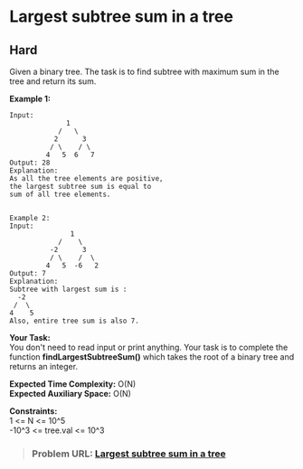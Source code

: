 # **Largest subtree sum in a tree**

## **Hard**

Given a binary tree. The task is to find subtree with maximum sum in the tree and return its sum.

**Example 1:**

```
Input:
              1
            /   \
           2      3
          / \    / \
         4   5  6   7
Output: 28
Explanation:
As all the tree elements are positive,
the largest subtree sum is equal to
sum of all tree elements.
```

```

Example 2:
Input:
               1
            /    \
          -2      3
          / \    /  \
         4   5  -6   2
Output: 7
Explanation:
Subtree with largest sum is :
  -2
 /  \
4    5
Also, entire tree sum is also 7.
```

**Your Task:**  
You don't need to read input or print anything. Your task is to complete the function **findLargestSubtreeSum()** which takes the root of a binary tree and returns an integer.

**Expected Time Complexity:** O(N)  
**Expected Auxiliary Space:** O(N)

**Constraints:**  
1 &lt;= N &lt;= 10^5  
-10^3 &lt;= tree.val &lt;= 10^3

> ### **Problem URL: [Largest subtree sum in a tree](https://practice.geeksforgeeks.org/problems/largest-subtree-sum-in-a-tree/1)**

